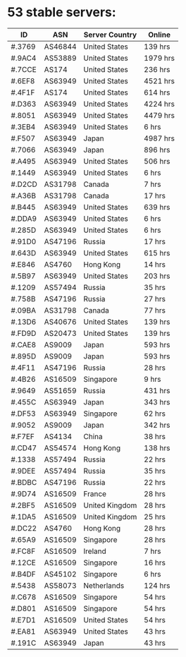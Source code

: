 # 53 stable servers:

| ID | ASN | Server Country | Online |
| ------ | ------ | ------ | ------ |
| #.3769 | AS46844 | United States | 139 hrs |
| #.9AC4 | AS53889 | United States | 1979 hrs |
| #.7CCE | AS174 | United States | 236 hrs |
| #.6EF8 | AS63949 | United States | 4521 hrs |
| #.4F1F | AS174 | United States | 614 hrs |
| #.D363 | AS63949 | United States | 4224 hrs |
| #.8051 | AS63949 | United States | 4479 hrs |
| #.3EB4 | AS63949 | United States | 6 hrs |
| #.F507 | AS63949 | Japan | 4987 hrs |
| #.7066 | AS63949 | Japan | 896 hrs |
| #.A495 | AS63949 | United States | 506 hrs |
| #.1449 | AS63949 | United States | 6 hrs |
| #.D2CD | AS31798 | Canada | 7 hrs |
| #.A36B | AS31798 | Canada | 17 hrs |
| #.B445 | AS63949 | United States | 639 hrs |
| #.DDA9 | AS63949 | United States | 6 hrs |
| #.285D | AS63949 | United States | 6 hrs |
| #.91D0 | AS47196 | Russia | 17 hrs |
| #.643D | AS63949 | United States | 615 hrs |
| #.E846 | AS4760 | Hong Kong | 14 hrs |
| #.5B97 | AS63949 | United States | 203 hrs |
| #.1209 | AS57494 | Russia | 35 hrs |
| #.758B | AS47196 | Russia | 27 hrs |
| #.09BA | AS31798 | Canada | 77 hrs |
| #.13D6 | AS40676 | United States | 139 hrs |
| #.FD9D | AS20473 | United States | 139 hrs |
| #.CAE8 | AS9009 | Japan | 593 hrs |
| #.895D | AS9009 | Japan | 593 hrs |
| #.4F11 | AS47196 | Russia | 28 hrs |
| #.4B26 | AS16509 | Singapore | 9 hrs |
| #.9649 | AS51659 | Russia | 431 hrs |
| #.455C | AS63949 | Japan | 343 hrs |
| #.DF53 | AS63949 | Singapore | 62 hrs |
| #.9052 | AS9009 | Japan | 342 hrs |
| #.F7EF | AS4134 | China | 38 hrs |
| #.CD47 | AS54574 | Hong Kong | 138 hrs |
| #.1338 | AS57494 | Russia | 22 hrs |
| #.9DEE | AS57494 | Russia | 35 hrs |
| #.BDBC | AS47196 | Russia | 22 hrs |
| #.9D74 | AS16509 | France | 28 hrs |
| #.2BF5 | AS16509 | United Kingdom | 28 hrs |
| #.1DA5 | AS16509 | United Kingdom | 25 hrs |
| #.DC22 | AS4760 | Hong Kong | 28 hrs |
| #.65A9 | AS16509 | Singapore | 28 hrs |
| #.FC8F | AS16509 | Ireland | 7 hrs |
| #.12CE | AS16509 | Singapore | 16 hrs |
| #.B4DF | AS45102 | Singapore | 6 hrs |
| #.5438 | AS58073 | Netherlands | 124 hrs |
| #.C678 | AS16509 | Singapore | 54 hrs |
| #.D801 | AS16509 | Singapore | 54 hrs |
| #.E7D1 | AS16509 | United States | 54 hrs |
| #.EA81 | AS63949 | United States | 43 hrs |
| #.191C | AS63949 | Japan | 43 hrs |

